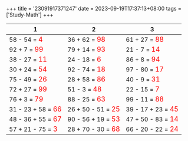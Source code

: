 +++ 
title = '23091917371247' 
date = 2023-09-19T17:37:13+08:00 
tags = ['Study-Math'] 
+++ 

1 | 2 | 3 
-- | -- | -- 
58 - 54 = <font color=red size=4>4</font> | 36 + 62 = <font color=red size=4>98</font> | 61 + 27 = <font color=red size=4>88</font> 
92 + 7 = <font color=red size=4>99</font> | 79 + 14 = <font color=red size=4>93</font> | 21 - 7 = <font color=red size=4>14</font> 
38 - 27 = <font color=red size=4>11</font> | 24 - 18 = <font color=red size=4>6</font> | 86 + 8 = <font color=red size=4>94</font> 
30 + 24 = <font color=red size=4>54</font> | 92 - 74 = <font color=red size=4>18</font> | 97 - 80 = <font color=red size=4>17</font> 
75 - 49 = <font color=red size=4>26</font> | 28 + 58 = <font color=red size=4>86</font> | 40 - 9 = <font color=red size=4>31</font> 
72 + 27 = <font color=red size=4>99</font> | 51 - 3 = <font color=red size=4>48</font> | 22 - 15 = <font color=red size=4>7</font> 
76 + 3 = <font color=red size=4>79</font> | 88 - 25 = <font color=red size=4>63</font> | 99 - 11 = <font color=red size=4>88</font> 
31 - 23 + 58 = <font color=red size=4>66</font> | 26 + 50 - 51 = <font color=red size=4>25</font> | 39 - 17 + 23 = <font color=red size=4>45</font> 
48 - 36 + 55 = <font color=red size=4>67</font> | 90 - 56 + 19 = <font color=red size=4>53</font> | 47 + 50 - 83 = <font color=red size=4>14</font> 
57 + 21 - 75 = <font color=red size=4>3</font> | 28 + 70 - 30 = <font color=red size=4>68</font> | 66 - 20 - 22 = <font color=red size=4>24</font> 

